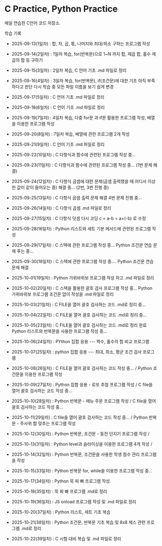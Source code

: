 # C Practice, Python Practice

매일 연습한 C언어 코드 저장소.

 학습 기록
- 2025-09-13(1일차) : 합, 차, 곱, 몫, 나머지와 최대/최소 구하는 프로그램 작성

- 2025-09-14(2일차) : 1일차 복습, for(반복문)으로 1~N 까지 합, 제곱 합, 홀수 제곱의 합 등 구하기

- 2025-09-15(3일차) : 2일차 복습, C 언어 기초 .md 파일로 정리

- 2025-09-16(4일차) : 3일차 복습, for(반복문), if(조건문)에 대한 기초 아직 부족하다고 판단 다시 학습 중 모든 파일 이름을 보기 쉽게 변경

- 2025-09-17(5일차) : C 언어 기초 .md 파일로 정리

- 2025-09-18(6일차) : C 언어 기초 .md 파일로 정리

- 2025-09-19(7일차) : 4일차 복습, 다중 for문 과 if문 활용한 프로그램 작성, 배열을 이용한 프로그램 작성

- 2025-09-20(8일차) : 7일차 복습, 배열에 관한 프로그램 2개 작성

- 2025-09-21(9일차) : C 언어 기초 .md 파일로 정리

- 2025-09-22(10일차) : C 다항식과 함수에 관련된 프로그램 작성 중...

- 2025-09-23(11일차) : C 다항식과 함수에 관련된 프로그램 작성 중... (1번 문제 해결)

- 2025-09-24(12일차) : C 다항식 곱셈에 대한 문제(곱셈 출력했을 때 어디서 이상한 값이 같이 들어오는 중) 해결 중... (2번, 3번 진행 중)

- 2025-09-25(13일차) : C 다항식 곱셈 출력 문제 해결 4번 문제 진행 중...

- 2025-09-26(14일차) : C 다항식 곱셈 .md 파일로 정리

- 2025-09-27(15일차) : C 다항식 덧셈 다시 코딩 c = a-b = a+(-b) 로 수정

- 2025-09-28(16일차) : Python 리스트와 세트 기본 메서드에 관련된 프로그램 작성

- 2025-09-29(17일차) : C 스택에 관한 프로그램 작성 중...
                     Python 조건문 연습 문제 푸는 중...

- 2025-09-30(18일차) : C 스택에 관한 프로그램 작성 중....
                     Python 조건문 연습 문제 해결

- 2025-10-01(19일차) : Python 가위바위보 프로그램 작성 하고 .md 파일로 정리

- 2025-10-02(20일차) : C 스택을 활용한 괄호 검사 프로그램 작성 중...
                     Python 가위바위보 프로그램 조건문 없이 작성을 .md 파일로 정리

- 2025-10-03(21일차) : C FILE을 열어 괄호 검사하는 코드  .md로 정리 중...

- 2025-10-04(22일차) : C FILE을 열어 괄호 검사하는 코드  .md로 정리 중...

- 2025-10-05(23일차) : C FILE을 열어 괄호 검사하는 코드 .md로 정리 완료
                     Python 리스트와 반복문을 사용한 프로그램 작성 중...

- 2025-10-06(24일차) : PYthon 집합 응용 --- 짝수, 홀수의 합 비교 프로그램

- 2025-10-07(25일차) : python 집합 응용 --- 최대, 최소, 평균 조건 검사 프로그램

- 2025-10-08(26일차) : C FILE을 열어 괄호 검사하는 코드 작성 중... / Python 조건문을 이용한 프로그램 작성

- 2025-10-09(27일차) : Python 집합 응용 - 로또 추첨 프로그램 작성 / C file을 열어 괄호 검사하는 코드 작성 중...

- 2025-10-10(28일차) : Python 반복문 - 메뉴 주문 프로그램 작성 / C file을 열어 괄호 검사하는 코드 작성 중...

- 2025-10-11(29일차) : C file을 열어 괄호 검사하는 코드 작성 중... / Python 반복문 - 주사위 합 맞추는 프로그램 작성

- 2025-10-12(30일차) : Python 반복문, 조건문 - 동전 던지기 프로그램 작성 /

- 2025-10-13(31일차) : Python level과 슬라이싱을 이용한 프로그램 4개 작성 /

- 2025-10-14(32일차) : Python 반복문, 조건문을 사용한 학생 점수 관리 프로그램을 작성

- 2025-10-15(33일차) : Python 반복문 for, while을 이용한 프로그램 작성 중...

- 2025-10-17(34일차) : Python 묵 찌 빠 프로그램 작성.

- 2025-10-18(35일차) : 묵 찌 빠 프로그램 .md로 정리

- 2025-10-19(36일차) : JS onload 프로그램 작성 및 .md 파일로 정리

- 2025-10-20(37일차) : Python 리스트, 세트 기초 복습

- 2025-10-21(38일차) : Python 조건문, 반복문 기초 복습 및 8x8 체스 관련 프로그램 .md로 정리

- 2025-10-22(39일차) : C 시험 대비 복습 및 .md 파일로 정리